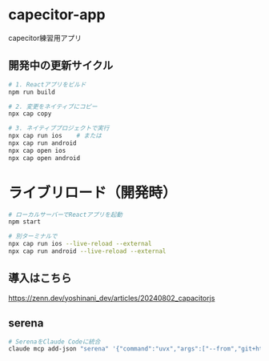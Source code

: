 # capecitor-app
capecitor練習用アプリ

## 開発中の更新サイクル
```bash
# 1. Reactアプリをビルド
npm run build

# 2. 変更をネイティブにコピー
npx cap copy

# 3. ネイティブプロジェクトで実行
npx cap run ios    # または
npx cap run android
npx cap open ios
npx cap open android
```

# ライブリロード（開発時）
```bash
# ローカルサーバーでReactアプリを起動
npm start

# 別ターミナルで
npx cap run ios --live-reload --external
npx cap run android --live-reload --external
```
## 導入はこちら
https://zenn.dev/yoshinani_dev/articles/20240802_capacitorjs


## serena 
```bash
# SerenaをClaude Codeに統合
claude mcp add-json "serena" '{"command":"uvx","args":["--from","git+https://github.com/oraios/serena","serena-mcp-server"]}'
```